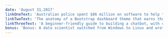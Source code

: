 ```yaml
---
date: 'August 31,2017'
linkOneText: 'Australian police spent $86 million on software to help them catch car thieves. Here’s how a single developer replicated that system, using just 57 lines of code (5 minute read): https://fcc.im/2iJWWuE'
linkTwoText: 'The anatomy of a Bootstrap dashboard theme that earns thousands of dollars each month for its designers (13 minute read): https://fcc.im/2wpIFX2'
linkThreeText: 'A beginner-friendly guide to building a chatbot, with code and a live demo (7 minute read): https://fcc.im/2vLr5el'
bonus: 'Bonus: A data scientist switched from Windows to Linux and wrote about the lessons he learned along the way (6 minute read): https://fcc.im/2eHGZRk'
---
```

